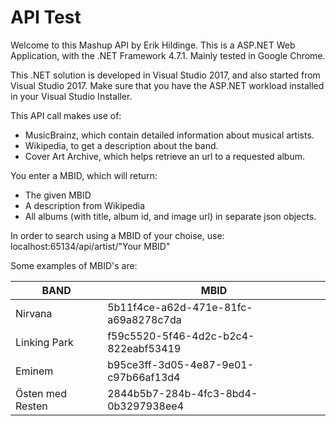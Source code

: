 # API Test

Welcome to this Mashup API by Erik Hildinge.
This is a ASP.NET Web Application, with the .NET Framework 4.7.1. Mainly tested in Google Chrome.

This .NET solution is developed in Visual Studio 2017, and also started from Visual Studio 2017.
Make sure that you have the ASP.NET workload installed in your Visual Studio Installer.

This API call makes use of:
* MusicBrainz, which contain detailed information about musical artists.
* Wikipedia, to get a description about the band.
* Cover Art Archive, which helps retrieve an url to a requested album.

You enter a MBID, which will return:
* The given MBID
* A description from Wikipedia
* All albums (with title, album id, and image url) in separate json objects.

In order to search using a MBID of your choise, use:\
localhost:65134/api/artist/"Your MBID"

Some examples of MBID's are:

BAND  | MBID
------------- | -------------
Nirvana | 5b11f4ce-a62d-471e-81fc-a69a8278c7da
Linking Park | f59c5520-5f46-4d2c-b2c4-822eabf53419
Eminem | b95ce3ff-3d05-4e87-9e01-c97b66af13d4
Östen med Resten | 2844b5b7-284b-4fc3-8bd4-0b3297938ee4